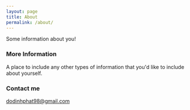 ```yaml
---
layout: page
title: About
permalink: /about/
---
```


Some information about you!

### More Information

A place to include any other types of information that you'd like to include about yourself.

### Contact me

[dodinhphat98@gmail.com](mailto:dodinhphat98@gmail.com)
